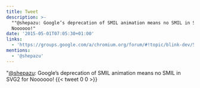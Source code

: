 ```yaml
---
title: Tweet
description: >-
  ""@shepazu: Google’s deprecation of SMIL animation means no SMIL in SVG2 for 
  Noooooo!"
date: '2015-05-01T07:05:30+01:00'
links:
  - 'https://groups.google.com/a/chromium.org/forum/#!topic/blink-dev/5o0yiO440LM'
mentions:
  - '@shepazu'
---
```

"[@shepazu](https://twitter.com/@shepazu): Google’s deprecation of SMIL animation means no SMIL in SVG2 for  Noooooo!
      {{< tweet 0 0 >}}
    
